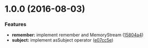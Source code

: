 <a name="1.0.0"></a>
# 1.0.0 (2016-08-03)


### Features

* **remember:** implement remember and MemoryStream ([15804a4](https://github.com/TylorS/tempest/commit/15804a4))
* **subject:** implement asSubject operator ([e07cc5e](https://github.com/TylorS/tempest/commit/e07cc5e))




